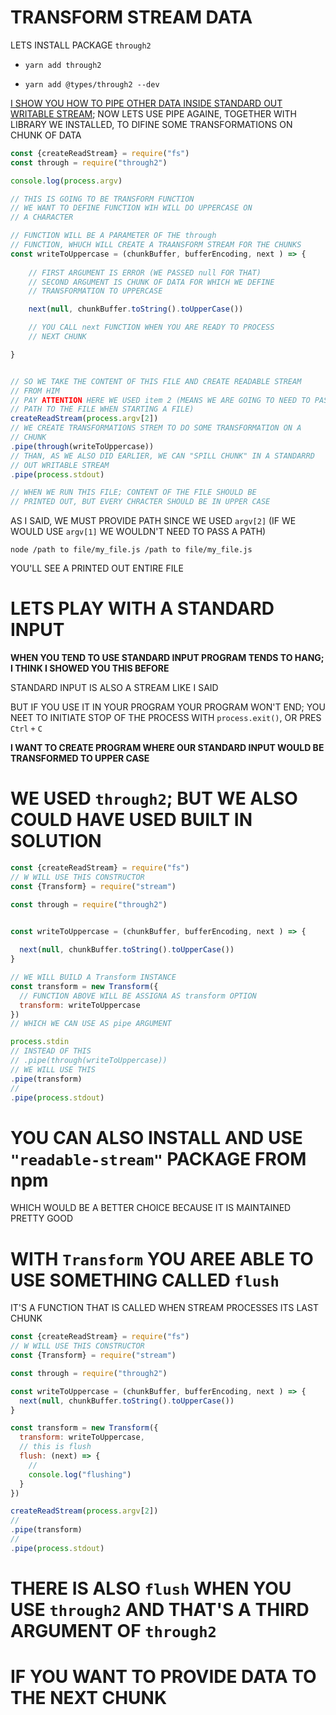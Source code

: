 # TRANSFORM STREAM DATA

LETS INSTALL  PACKAGE `through2`

- `yarn add through2`

- `yarn add @types/through2 --dev`


[I SHOW YOU HOW TO PIPE OTHER DATA INSIDE STANDARD OUT WRITABLE STREAM](/2.%20STREAMS/1.%20ABOUT%20STREAMS.md); NOW LETS USE PIPE AGAINE, TOGETHER WITH LIBRARY WE INSTALLED, TO DIFINE SOME TRANSFORMATIONS ON CHUNK OF DATA

```js
const {createReadStream} = require("fs")
const through = require("through2")

console.log(process.argv)

// THIS IS GOING TO BE TRANSFORM FUNCTION
// WE WANT TO DEFINE FUNCTION WIH WILL DO UPPERCASE ON
// A CHARACTER

// FUNCTION WILL BE A PARAMETER OF THE through
// FUNCTION, WHUCH WILL CREATE A TRAANSFORM STREAM FOR THE CHUNKS
const writeToUppercase = (chunkBuffer, bufferEncoding, next ) => {
 
    // FIRST ARGUMENT IS ERROR (WE PASSED null FOR THAT)
    // SECOND ARGUMENT IS CHUNK OF DATA FOR WHICH WE DEFINE
    // TRANSFORMATION TO UPPERCASE

    next(null, chunkBuffer.toString().toUpperCase())

    // YOU CALL next FUNCTION WHEN YOU ARE READY TO PROCESS
    // NEXT CHUNK

}


// SO WE TAKE THE CONTENT OF THIS FILE AND CREATE READABLE STREAM
// FROM HIM
// PAY ATTENTION HERE WE USED item 2 (MEANS WE ARE GOING TO NEED TO PASS
// PATH TO THE FILE WHEN STARTING A FILE)
createReadStream(process.argv[2])
// WE CREATE TRANSFORMATIONS STREM TO DO SOME TRANSFORMATION ON A
// CHUNK
.pipe(through(writeToUppercase))
// THAN, AS WE ALSO DID EARLIER, WE CAN "SPILL CHUNK" IN A STANDARRD
// OUT WRITABLE STREAM
.pipe(process.stdout)

// WHEN WE RUN THIS FILE; CONTENT OF THE FILE SHOULD BE
// PRINTED OUT, BUT EVERY CHRACTER SHOULD BE IN UPPER CASE

```

AS I SAID, WE MUST PROVIDE PATH SINCE WE USED `argv[2]` (IF WE WOULD USE `argv[1]` WE WOULDN'T NEED TO PASS A PATH)

```
node /path to file/my_file.js /path to file/my_file.js
```

YOU'LL SEE A PRINTED OUT ENTIRE FILE

# LETS PLAY WITH A STANDARD INPUT

**WHEN YOU TEND TO USE STANDARD INPUT PROGRAM TENDS TO HANG; I THINK I SHOWED YOU THIS BEFORE**

STANDARD INPUT IS ALSO A STREAM LIKE I SAID

BUT IF YOU USE IT IN YOUR PROGRAM YOUR PROGRAM WON'T END; YOU NEET TO INITIATE STOP OF THE PROCESS WITH `process.exit()`, OR PRES `Ctrl` `+` `C`

**I WANT TO CREATE PROGRAM WHERE OUR STANDARD INPUT WOULD BE TRANSFORMED TO UPPER CASE**

# WE USED `through2`; BUT WE ALSO COULD HAVE USED BUILT IN SOLUTION

```js
const {createReadStream} = require("fs")
// W WILL USE THIS CONSTRUCTOR
const {Transform} = require("stream")

const through = require("through2")


const writeToUppercase = (chunkBuffer, bufferEncoding, next ) => {
  
  next(null, chunkBuffer.toString().toUpperCase())
}

// WE WILL BUILD A Transform INSTANCE
const transform = new Transform({
  // FUNCTION ABOVE WILL BE ASSIGNA AS transform OPTION
  transform: writeToUppercase
})
// WHICH WE CAN USE AS pipe ARGUMENT

process.stdin
// INSTEAD OF THIS
// .pipe(through(writeToUppercase))
// WE WILL USE THIS
.pipe(transform)
// 
.pipe(process.stdout)
```

# YOU CAN ALSO INSTALL AND USE `"readable-stream"` PACKAGE FROM npm

WHICH WOULD BE A BETTER CHOICE BECAUSE IT IS MAINTAINED PRETTY GOOD

# WITH `Transform` YOU AREE ABLE TO USE SOMETHING CALLED `flush`

IT'S A FUNCTION THAT IS CALLED WHEN STREAM PROCESSES ITS LAST CHUNK

```js
const {createReadStream} = require("fs")
// W WILL USE THIS CONSTRUCTOR
const {Transform} = require("stream")

const through = require("through2")

const writeToUppercase = (chunkBuffer, bufferEncoding, next ) => {  
  next(null, chunkBuffer.toString().toUpperCase())
}

const transform = new Transform({
  transform: writeToUppercase,
  // this is flush
  flush: (next) => {
    // 
    console.log("flushing")
  }
})

createReadStream(process.argv[2])
//
.pipe(transform)
//
.pipe(process.stdout)
```

# THERE IS ALSO `flush` WHEN YOU USE `through2` AND THAT'S A THIRD ARGUMENT OF `through2` 

# IF YOU WANT TO PROVIDE DATA TO THE NEXT CHUNK



